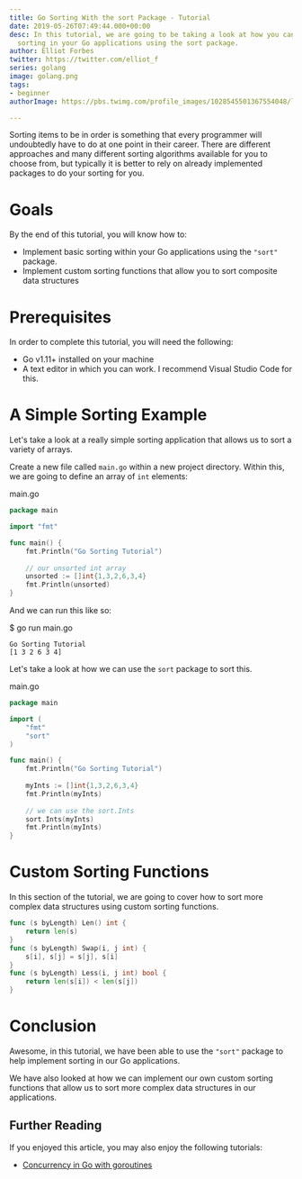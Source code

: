 ```yaml
---
title: Go Sorting With the sort Package - Tutorial
date: 2019-05-26T07:49:44.000+00:00
desc: In this tutorial, we are going to be taking a look at how you can implement
  sorting in your Go applications using the sort package.
author: Elliot Forbes
twitter: https://twitter.com/elliot_f
series: golang
image: golang.png
tags:
- beginner
authorImage: https://pbs.twimg.com/profile_images/1028545501367554048/lzr43cQv_400x400.jpg

---
```

Sorting items to be in order is something that every programmer will undoubtedly have to do at one point in their career. There are different approaches and many different sorting algorithms available for you to choose from, but typically it is better to rely on already implemented packages to do your sorting for you.

# Goals

By the end of this tutorial, you will know how to:

* Implement basic sorting within your Go applications using the `"sort"` package.
* Implement custom sorting functions that allow you to sort composite data structures

# Prerequisites

In order to complete this tutorial, you will need the following:

* Go v1.11+ installed on your machine
* A text editor in which you can work. I recommend Visual Studio Code for this.

# A Simple Sorting Example

Let's take a look at a really simple sorting application that allows us to sort a variety of arrays.

Create a new file called `main.go` within a new project directory. Within this, we are going to define
an array of `int` elements:

<div class="filename"> main.go</div>

```go
package main

import "fmt"

func main() {
    fmt.Println("Go Sorting Tutorial")
    
    // our unsorted int array
    unsorted := []int{1,3,2,6,3,4}
	fmt.Println(unsorted)
}
```

And we can run this like so:

<div class="filename"> $ go run main.go </div>

```output
Go Sorting Tutorial
[1 3 2 6 3 4]
```

Let's take a look at how we can use the `sort` package to sort this.

<div class="filename"> main.go </div>

```go
package main

import (
	"fmt"
	"sort"
)

func main() {
	fmt.Println("Go Sorting Tutorial")
	
	myInts := []int{1,3,2,6,3,4}
	fmt.Println(myInts)
	
	// we can use the sort.Ints
	sort.Ints(myInts)
	fmt.Println(myInts)
}
```

# Custom Sorting Functions

In this section of the tutorial, we are going to cover how to sort more complex data structures using custom sorting functions.

```go
func (s byLength) Len() int {
    return len(s)
}
func (s byLength) Swap(i, j int) {
    s[i], s[j] = s[j], s[i]
}
func (s byLength) Less(i, j int) bool {
    return len(s[i]) < len(s[j])
}
```

# Conclusion

Awesome, in this tutorial, we have been able to use the `"sort"` package to help implement sorting in our Go applications.

We have also looked at how we can implement our own custom sorting functions that allow us to sort more complex data structures in our applications.

## Further Reading

If you enjoyed this article, you may also enjoy the following tutorials:

* [Concurrency in Go with goroutines](https://tutorialedge.net/golang/concurrency-with-golang-goroutines/)